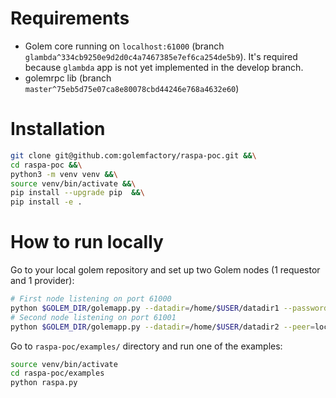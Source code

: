 # Requirements

- Golem core running on `localhost:61000` (branch `glambda^334cb9250e9d2d0c4a7467385e7ef6ca254de5b9`). It's required because `glambda` app is not yet implemented in the develop branch.
- golemrpc lib (branch `master^75eb5d75e07ca8e80078cbd44246e768a4632e60`)

# Installation

```sh
git clone git@github.com:golemfactory/raspa-poc.git &&\
cd raspa-poc &&\
python3 -m venv venv &&\
source venv/bin/activate &&\
pip install --upgrade pip  &&\
pip install -e .
```


# How to run locally

Go to your local golem repository and set up two Golem nodes (1 requestor and 1 provider):

```sh
# First node listening on port 61000
python $GOLEM_DIR/golemapp.py --datadir=/home/$USER/datadir1 --password=node1 --accept-terms --rpc-address=localhost:61000
# Second node listening on port 61001
python $GOLEM_DIR/golemapp.py --datadir=/home/$USER/datadir2 --peer=localhost:40102 --rpc-address=localhost:61001
```

Go to `raspa-poc/examples/` directory and run one of the examples:

```sh
source venv/bin/activate
cd raspa-poc/examples
python raspa.py
```